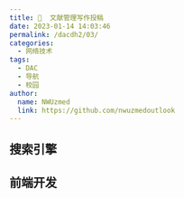 ```yaml
---
title: 📑  文献管理写作投稿
date: 2023-01-14 14:03:46
permalink: /dacdh2/03/
categories: 
  - 网络技术
tags: 
  - DAC
  - 导航
  - 校园
author: 
  name: NWUzmed
  link: https://github.com/nwuzmedoutlook
---
```


## 搜索引擎

<ClientOnly>
  <Card :cardData="cardData0" :cardListSize=4 carTitlColor="#000" carHoverColor="#000" />
</ClientOnly>

## 前端开发

<ClientOnly>
  <Card :cardData="cardData1" :cardListSize=4 carTitlColor="#000" carHoverColor="#000" />
</ClientOnly>

<script>
export default {
  data() {
    return {
      cardData0: [
        {
          id: "0",
          cardSrc: "http://www.baidu.com/",
          cardName: "百度",
          cardContent:
            "百度——全球最大的中文搜索引擎及最大的中文网站，全球领先的人工智能公司",
        },
{cardSrc: "https://www.softhead-citavi.com/blog/2328", cardImgSrc: "https://api.xinac.net/icon/?url=https://www.softhead-citavi.com/blog/2328", cardName: "Citavi 6 从入门到精通", cardContent: "Citavi文献管理与知识组织软件",},
{cardSrc: "https://www.howsci.com/", cardImgSrc: "https://api.xinac.net/icon/?url=https://www.howsci.com/", cardName: "科研动力", cardContent: "专注EndNote使用方法；关注科研方法与论文写作",},
{cardSrc: "https://mp.weixin.qq.com/s?__biz=MzU1NjA4NDgzMg==&amp;mid=100001841&amp;idx=1&amp;sn=3b4d6fe634d35343796e4b231340877d&amp;chksm=7bcb333e4cbcba2893c479512f19c03de3c4aa08cef475ee0f5ea00c4b368d9b062493476740&amp;mpshare=1&amp;scene=23&amp;srcid=0331ExAJQxIljLswJD8hKrfL&amp;sharer_sharetime=1617152013250&amp;sharer_shareid=4bd6ca1811ddbfed9a53195955832634#rd", cardImgSrc: "https://api.xinac.net/icon/?url=https://mp.weixin.qq.com/s?__biz=MzU1NjA4NDgzMg==&amp;mid=100001841&amp;idx=1&amp;sn=3b4d6fe634d35343796e4b231340877d&amp;chksm=7bcb333e4cbcba2893c479512f19c03de3c4aa08cef475ee0f5ea00c4b368d9b062493476740&amp;mpshare=1&amp;scene=23&amp;srcid=0331ExAJQxIljLswJD8hKrfL&amp;sharer_sharetime=1617152013250&amp;sharer_shareid=4bd6ca1811ddbfed9a53195955832634#rd", cardName: "子聿学长", cardContent: "EndNote教程汇总",},
{cardSrc: "https://www.connectedpapers.com/", cardImgSrc: "https://api.xinac.net/icon/?url=https://www.connectedpapers.com/", cardName: "Connected Papers", cardContent: "Explore connected papers in a visual graph",},
{cardSrc: "https://mypitaya.com/", cardImgSrc: "https://api.xinac.net/icon/?url=https://mypitaya.com/", cardName: "火龙果写作", cardContent: "AI驱动的文字生产力工具",},
{cardSrc: "https://mp.weixin.qq.com/s/ElGoNopa2ftAlNjbl28Zfg", cardImgSrc: "https://api.xinac.net/icon/?url=https://mp.weixin.qq.com/s/ElGoNopa2ftAlNjbl28Zfg", cardName: "青柠学术", cardContent: "学术干货大荟萃！收藏就对了！",},
{cardSrc: "https://www.home-for-researchers.com/", cardImgSrc: "https://api.xinac.net/icon/?url=https://www.home-for-researchers.com/", cardName: "科研者之家", cardContent: "scihub-SCI写作神器-国家自然科学基金-期刊查询",},
{cardSrc: "http://www.keyanzhiku.com/", cardImgSrc: "https://api.xinac.net/icon/?url=http://www.keyanzhiku.com/", cardName: "科研Z库", cardContent: "找技术找资源找图书找服务",},
{cardSrc: "https://www.slager.cn/", cardImgSrc: "https://api.xinac.net/icon/?url=https://www.slager.cn/", cardName: "Slager", cardContent: "好的工具让你站在巨人的肩膀上",},
{cardSrc: "https://www.xiantao.love/", cardImgSrc: "https://api.xinac.net/icon/?url=https://www.xiantao.love/", cardName: "仙桃学术", cardContent: "让每一位医生/医学生提升科研效率，轻松搞定SCI论文写作和生物信息学数据分析。",},
{cardSrc: "https://www.citexs.com/", cardImgSrc: "https://api.xinac.net/icon/?url=https://www.citexs.com/", cardName: "citexs-赛特新思生物医学科研助手", cardContent: "文献检索 SCI写作辅助 AI研究选题 图文检索 资讯&解读 科研工具",},
{cardSrc: "https://www.fir.ai/", cardImgSrc: "https://api.xinac.net/icon/?url=https://www.fir.ai/", cardName: "边写边搜", cardContent: "超级连接，快速成文",},
{cardSrc: "http://www.scirobot.com.cn/", cardImgSrc: "https://api.xinac.net/icon/?url=http://www.scirobot.com.cn/", cardName: "AI智能翻译写作机器人(v2.0)", cardContent: "免费在线SCI翻译写作工具",},
{cardSrc: "https://www.miaowrite.com/", cardImgSrc: "https://api.xinac.net/icon/?url=https://www.miaowrite.com/", cardName: "妙写", cardContent: "专注论文排版与管理，一键调整论文格式",},
{cardSrc: "https://xiezuocat.com/#/", cardImgSrc: "https://api.xinac.net/icon/?url=https://xiezuocat.com/#/", cardName: "秘塔写作猫", cardContent: "新一代AI写作伴侣，帮你推敲用语、斟酌文法、改写文风，还能实时同步翻译。",},
{cardSrc: "https://www.giiso.com/#/", cardImgSrc: "https://api.xinac.net/icon/?url=https://www.giiso.com/#/", cardName: "Giiso写作机器人", cardContent: "一款内容创作AI辅助工具",},
{cardSrc: "http://www.paper-digest.com/", cardImgSrc: "https://api.xinac.net/icon/?url=http://www.paper-digest.com/", cardName: "Paper Digest", cardContent: "Artificial Intelligence summarizes academic articles for you",},
{cardSrc: "https://www.phrasebank.manchester.ac.uk/", cardImgSrc: "https://api.xinac.net/icon/?url=https://www.phrasebank.manchester.ac.uk/", cardName: "Academic Phrasebank", cardContent: "英语写作的词句模板库",},
{cardSrc: "https://www.termonline.cn/index", cardImgSrc: "https://api.xinac.net/icon/?url=https://www.termonline.cn/index", cardName: "术语在线", cardContent: "权威的术语知识服务平台",},
{cardSrc: "https://shuyu.cnki.net/#/", cardImgSrc: "https://api.xinac.net/icon/?url=https://shuyu.cnki.net/#/", cardName: "知网百科", cardContent: "可信赖的学百科",},
{cardSrc: "http://hemingwayapp.com/", cardImgSrc: "https://api.xinac.net/icon/?url=http://hemingwayapp.com/", cardName: "Hemingway Editor", cardContent: "Hemingway App使您的写作大胆而清晰。",},
{cardSrc: "http://www.clichefinder.net/", cardImgSrc: "https://api.xinac.net/icon/?url=http://www.clichefinder.net/", cardName: "Cliché Finder", cardContent: "通过识别和消除陈旧或过度使用的单词，表达式和短语，快速提高您的写作和沟通技巧。",},
{cardSrc: "https://www.grammarly.com/", cardImgSrc: "https://api.xinac.net/icon/?url=https://www.grammarly.com/", cardName: "Grammarly", cardContent: "Free Online Writing Assistant",},
{cardSrc: "https://gramara.com/zh-s/", cardImgSrc: "https://api.xinac.net/icon/?url=https://gramara.com/zh-s/", cardName: "Gramara", cardContent: "The AI-Powered Grammar Checker",},
{cardSrc: "https://www.quillbot.com/", cardImgSrc: "https://api.xinac.net/icon/?url=https://www.quillbot.com/", cardName: "QuillBot AI", cardContent: "Paraphrasing Tool",},
{cardSrc: "http://www.paraphrase-tool.org/", cardImgSrc: "https://api.xinac.net/icon/?url=http://www.paraphrase-tool.org/", cardName: "Paraphrase Tool", cardContent: "Online Paraphrasing tool & Article Rewriter Tool",},
{cardSrc: "http://www.1checker.com/", cardImgSrc: "https://api.xinac.net/icon/?url=http://www.1checker.com/", cardName: "1Checker（易改）", cardContent: "校对、语法检查和智能润色",},
{cardSrc: "https://www.grammarcheck.me/#", cardImgSrc: "https://api.xinac.net/icon/?url=https://www.grammarcheck.me/#", cardName: "Grammar Check", cardContent: "Free Online Grammar Checker",},
{cardSrc: "https://virtualwritingtutor.com/", cardImgSrc: "https://api.xinac.net/icon/?url=https://virtualwritingtutor.com/", cardName: "Virtual Writing Tutor", cardContent: "检查语法，标点符号，拼写，释义和词汇等，操作简单",},
{cardSrc: "https://rewordify.com/", cardImgSrc: "https://api.xinac.net/icon/?url=https://rewordify.com/", cardName: "Rewordify", cardContent: "Understand what you read",},
{cardSrc: "https://www.nounplus.net/grammarcheck/", cardImgSrc: "https://api.xinac.net/icon/?url=https://www.nounplus.net/grammarcheck/", cardName: "NOUNPLUS", cardContent: "Grammar Check Online",},
{cardSrc: "https://spellcheckplus.com/", cardImgSrc: "https://api.xinac.net/icon/?url=https://spellcheckplus.com/", cardName: "SpellCheckPlus", cardContent: "Online Spelling and Grammar Checker for English as a Second Language",},
{cardSrc: "https://www.spellcheckonline.com/", cardImgSrc: "https://api.xinac.net/icon/?url=https://www.spellcheckonline.com/", cardName: "Spell'Check'Online", cardContent: "Free Online Spell Checker",},
{cardSrc: "https://www.gingersoftware.com/", cardImgSrc: "https://api.xinac.net/icon/?url=https://www.gingersoftware.com/", cardName: "Ginger", cardContent: "English Grammar & Writing App",},
{cardSrc: "https://www.reverso.net/text_translation.aspx?lang=ZH", cardImgSrc: "https://api.xinac.net/icon/?url=https://www.reverso.net/text_translation.aspx?lang=ZH", cardName: "Reverso", cardContent: "免费翻译, 词典, 语法",},
{cardSrc: "https://www.polishmywriting.com/", cardImgSrc: "https://api.xinac.net/icon/?url=https://www.polishmywriting.com/", cardName: "After the Deadline", cardContent: "Check Spelling, Style, and Grammar with After the Deadline",},
{cardSrc: "https://www.paperrater.com/free_paper_grader", cardImgSrc: "https://api.xinac.net/icon/?url=https://www.paperrater.com/free_paper_grader", cardName: "Paper Checker", cardContent: "Online Proofreader and Grammar Checker",},
{cardSrc: "http://www.xiuci.cn/", cardImgSrc: "https://api.xinac.net/icon/?url=http://www.xiuci.cn/", cardName: "词语助手", cardContent: "查询词语更简单！",},
{cardSrc: "http://www.eu-edit.com/col.jsp?id=118", cardImgSrc: "https://api.xinac.net/icon/?url=http://www.eu-edit.com/col.jsp?id=118", cardName: "Eu-edit", cardContent: "每日写作技巧更新",},
{cardSrc: "http://by.360xueke.com/#", cardImgSrc: "https://api.xinac.net/icon/?url=http://by.360xueke.com/#", cardName: "毕业论文资源导航", cardContent: "每日更新",},
{cardSrc: "https://www.boshuolunwen123.com/", cardImgSrc: "https://api.xinac.net/icon/?url=https://www.boshuolunwen123.com/", cardName: "博硕论文辅导网", cardContent: "硕士论文_博士论文_毕业论文范文_开题报告硕士论文_博士论文_毕业论文范文_开题报告",},
{cardSrc: "http://www.dioenglish.com/writing/", cardImgSrc: "https://api.xinac.net/icon/?url=http://www.dioenglish.com/writing/", cardName: "英语作文大全", cardContent: "英语作文,英语短文,英语手抄报,英语作文万能句子",},
{cardSrc: "http://www.lunwenstudy.com/", cardImgSrc: "https://api.xinac.net/icon/?url=http://www.lunwenstudy.com/", cardName: "学术堂", cardContent: "专业的论文学习平台",},
{cardSrc: "https://jcr.clarivate.com/JCRLandingPageAction.action", cardImgSrc: "https://api.xinac.net/icon/?url=https://jcr.clarivate.com/JCRLandingPageAction.action", cardName: "InCites  Journal Citation Reports", cardContent: "Search a journal title or select an option to get started",},
{cardSrc: "https://www.medreading.cn/", cardImgSrc: "https://api.xinac.net/icon/?url=https://www.medreading.cn/", cardName: "MedReading", cardContent: "查影响因子，读SCI文献",},
{cardSrc: "http://www.letpub.com.cn/index.php?page=resources", cardImgSrc: "https://api.xinac.net/icon/?url=http://www.letpub.com.cn/index.php?page=resources", cardName: "LetPub", cardContent: "sci论文写作，期刊投稿，IF查询，基金申请资源",},
{cardSrc: "http://www.keyanzhiku.com/qikan", cardImgSrc: "https://api.xinac.net/icon/?url=http://www.keyanzhiku.com/qikan", cardName: "科研Z库", cardContent: "中文核心期刊投稿推荐系统",},
{cardSrc: "https://sci.justscience.cn/", cardImgSrc: "https://api.xinac.net/icon/?url=https://sci.justscience.cn/", cardName: "唯问生物Justscience", cardContent: "中外核心期刊查询_2021年SCI期刊影响因子预测查询",},
{cardSrc: "https://www.medsci.cn/sci/journal_index", cardImgSrc: "https://api.xinac.net/icon/?url=https://www.medsci.cn/sci/journal_index", cardName: "MedSci梅斯", cardContent: "期刊智能查询工具",},
{cardSrc: "http://journal.biomart.cn/", cardImgSrc: "https://api.xinac.net/icon/?url=http://journal.biomart.cn/", cardName: "丁香通", cardContent: "SCI期刊数据库_影响因子查询",},
{cardSrc: "https://www.scholarscope.cn/tools/singlesearch.html", cardImgSrc: "https://api.xinac.net/icon/?url=https://www.scholarscope.cn/tools/singlesearch.html", cardName: "Scholarscope", cardContent: "期刊影响因子查询",},
{cardSrc: "https://www.scimagojr.com/", cardImgSrc: "https://api.xinac.net/icon/?url=https://www.scimagojr.com/", cardName: "SJR", cardContent: "Scimago Journal & Country Rank",},
{cardSrc: "https://www.editsprings.com/sciqkcx", cardImgSrc: "https://api.xinac.net/icon/?url=https://www.editsprings.com/sciqkcx", cardName: "EditSprings艾德思", cardContent: "专业的SCI期刊影响因子查询系统（2019-2020）-SCI润色、SCI翻译、论文翻译服务公司",},
{cardSrc: "https://ijournal.topeditsci.com/home", cardImgSrc: "https://api.xinac.net/icon/?url=https://ijournal.topeditsci.com/home", cardName: "Topedit", cardContent: "期刊查询与选择服务系统",},
{cardSrc: "https://www.journalguide.com/", cardImgSrc: "https://api.xinac.net/icon/?url=https://www.journalguide.com/", cardName: "JournalGuide", cardContent: "Find the best journal for your research",},
{cardSrc: "https://jane.biosemantics.org/", cardImgSrc: "https://api.xinac.net/icon/?url=https://jane.biosemantics.org/", cardName: "Journal/Author Name Estimator", cardContent: "Insert your title and/or abstract here",},
{cardSrc: "https://journalsuggester.springer.com/", cardImgSrc: "https://api.xinac.net/icon/?url=https://journalsuggester.springer.com/", cardName: "Springer Journal Suggester", cardContent: "nter your manuscript details to see a list of journals most suitable for your research.",},
{cardSrc: "https://journalfinder.elsevier.com/", cardImgSrc: "https://api.xinac.net/icon/?url=https://journalfinder.elsevier.com/", cardName: "JournalFinder", cardContent: "Enter title and abstract of your paper to easily find journals that could be best suited for publishing.",},
{cardSrc: "https://en-author-services.edanz.com/journal-selector", cardImgSrc: "https://api.xinac.net/icon/?url=https://en-author-services.edanz.com/journal-selector", cardName: "Edanz Group", cardContent: "Journal Selector",},
{cardSrc: "https://cassi.cas.org/search.jsp", cardImgSrc: "https://api.xinac.net/icon/?url=https://cassi.cas.org/search.jsp", cardName: "CASSI", cardContent: "CAS Source Index (CASSI) Search Tool",},
{cardSrc: "https://orcid.org/", cardImgSrc: "https://api.xinac.net/icon/?url=https://orcid.org/", cardName: "ORCID", cardContent: "a unique, persistent identifier free of charge to researchers",},
{cardSrc: "https://scirev.org/", cardImgSrc: "https://api.xinac.net/icon/?url=https://scirev.org/", cardName: "SciRev", cardContent: "Review the scientific review process",},
{cardSrc: "http://ztflh.xhma.com/", cardImgSrc: "https://api.xinac.net/icon/?url=http://ztflh.xhma.com/", cardName: "中图分类号", cardContent: "中图分类号查询,中国分类法,图书分类号,中国图书馆分类法",},
{cardSrc: "https://www.clcindex.com/", cardImgSrc: "https://api.xinac.net/icon/?url=https://www.clcindex.com/", cardName: "中图分类号查询", cardContent: "中国图书馆分类法 | 中图法 | 中图分类号",},
{cardSrc: "http://www.ztflh.com/", cardImgSrc: "https://api.xinac.net/icon/?url=http://www.ztflh.com/", cardName: "中国图书馆分类法", cardContent: "中图法分类号 - 中图分类 - 中国图书分类法简表",},

      ],
      
      cardData1: [
        {
          id: "1",
          cardSrc: "https://cn.vuejs.org/",
          cardImgSrc:
            "https://cdn.staticaly.com/gh/Kele-Bingtang/static@master/img/tools/20220105001047.png",
          cardName: "Vue",
          cardContent: "渐进式 JavaScript 框架",
        },
        {cardSrc: "https://element.eleme.cn/#/zh-CN/", cardImgSrc: "https://cdn.staticaly.com/gh/Kele-Bingtang/static@master/img/tools/20220105001602.png", cardName: "Element-UI", cardContent: "Element，一套为开发者、设计师和产品经理准备的基于 Vue 的桌面端组件库",},
        {cardSrc: "https://www.baidu.com/", cardImgSrc: "https://api.xinac.net/icon/?url=https://www.baidu.com", cardName: "百度", cardContent: "全球最大的中文搜索引擎",},
      ],
    };
  },
};
</script>
